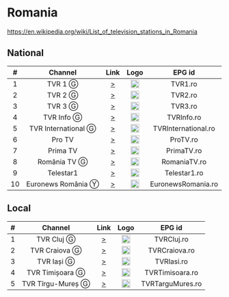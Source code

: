<h1>Romania</h1>

https://en.wikipedia.org/wiki/List_of_television_stations_in_Romania

<h2>National</h2>

| #   | Channel           | Link  | Logo | EPG id|
|:---:|:-----------------:|:-----:|:----:|:-----:|
| 1   | TVR 1 Ⓖ           | [>](https://mn-nl.mncdn.com/tvr1_hd_live/smil:tvr1_hd_live.smil/playlist.m3u8) | <img height="20" src="https://i.imgur.com/CKQ7mpB.png"> | TVR1.ro |
| 2   | TVR 2 Ⓖ           | [>](https://mn-nl.mncdn.com/tvr2_test/smil:tvr2_test.smil/playlist.m3u8) | <img height="20" src="https://upload.wikimedia.org/wikipedia/commons/4/4c/TVR_2_2022_logo.png"> | TVR2.ro |
| 3   | TVR 3 Ⓖ           | [>](https://mn-nl.mncdn.com/tvr3_test/smil:tvr3_test.smil/playlist.m3u8) | <img height="20" src="https://upload.wikimedia.org/wikipedia/commons/0/0d/TVR3_2022.png"> | TVR3.ro |
| 4   | TVR Info Ⓖ        | [>](https://mn-nl.mncdn.com/tvrinfo/tvrinfo_mjuypp/playlist.m3u8) | <img height="20" src="https://i.imgur.com/7oE7ThR.png"> | TVRInfo.ro |
| 5   | TVR International Ⓖ | [>](https://mn-nl.mncdn.com/tvri_test/smil:tvri_test.smil/playlist.m3u8) | <img height="20" src="https://i.imgur.com/AlW8jyl.png"> | TVRInternational.ro |
| 6   | Pro TV            | [>](https://cmero-ott-live.ssl.cdn.cra.cz/channels/cme-ro-voyo-news/playlist.m3u8?offsetSeconds=0&url=0) | <img height="20" src="https://i.imgur.com/aKAfKtW.png" /> | ProTV.ro |
| 7   | Prima TV          | [>](https://stream1.1616.ro:1945/prima/livestream/playlist.m3u8) | <img height="20" src="https://upload.wikimedia.org/wikipedia/commons/thumb/5/5d/Prima_TV_%28Rumaenien%29_Logo.svg/512px-Prima_TV_%28Rumaenien%29_Logo.svg.png"/> | PrimaTV.ro |
| 8   | România TV Ⓖ      | [>](https://livestream.romaniatv.net/clients/romaniatv/playlist.m3u8) | <img height="20" src="https://i.imgur.com/ZIfEp5I.png"/> | RomaniaTV.ro |
| 9   | Telestar1         | [>](http://89.47.97.15/telestar/telestar.m3u8) | <img height="20" src="https://i.imgur.com/UZQjEsd.png"/> | Telestar1.ro |
| 10  | Euronews România Ⓨ | [>](https://www.youtube.com/euronewsro/live) | <img height="20" src="https://i.imgur.com/8MsbPCU.png"/> | EuronewsRomania.ro |

<h2>Local</h2>

| #   | Channel        | Link  | Logo | EPG id|
|:---:|:--------------:|:-----:|:----:|:-----:|
| 1   | TVR Cluj Ⓖ     | [>](https://mn-nl.mncdn.com/tvrcluj_new/smil:tvrcluj_new.smil/index.m3u8) | <img height="20" src="https://i.imgur.com/8DqsGHO.png"/> | TVRCluj.ro |
| 2   | TVR Craiova Ⓖ  | [>](https://mn-nl.mncdn.com/tvrcraiova_new/smil:tvrcraiova_new.smil/index.m3u8) | <img height="20" src="https://i.imgur.com/vxWbQiy.png"/> | TVRCraiova.ro |
| 3   | TVR Iași Ⓖ     | [>](https://mn-nl.mncdn.com/tvriasi_new/smil:tvriasi_new.smil/index.m3u8) | <img height="20" src="https://i.imgur.com/Kxkihds.png"/> | TVRIasi.ro |
| 4   | TVR Timișoara Ⓖ | [>](https://mn-nl.mncdn.com/tvrtimisoara_new/smil:tvrtimisoara_new.smil/index.m3u8) | <img height="20" src="https://i.imgur.com/Db3DV6H.png"/> | TVRTimisoara.ro |
| 5   | TVR Tîrgu-Mureș Ⓖ | [>](https://mn-nl.mncdn.com/tvrtgmures_new/smil:tvrtgmures_new.smil/index.m3u8) | <img height="20" src="https://i.imgur.com/9Hptdqj.png"/> | TVRTarguMures.ro |
